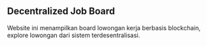 ## Decentralized Job Board
Website ini menampilkan board lowongan kerja berbasis blockchain, explore lowongan dari sistem terdesentralisasi.

